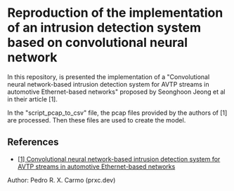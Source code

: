 
# Reproduction of the implementation of an intrusion detection system based on convolutional neural network

In this repository, is presented the implementation of a "Convolutional neural network-based intrusion detection system for AVTP streams in automotive Ethernet-based networks" proposed by Seonghoon Jeong et al in their article [1].

In the "script_pcap_to_csv" file, the pcap files provided by the authors of [1] are processed. Then these files are used to create the model.

## References

 - [[1] Convolutional neural network-based intrusion detection system for AVTP streams in automotive Ethernet-based networks](https://doi.org/10.1016/j.vehcom.2021.100338)


Author: Pedro R. X. Carmo
(prxc.dev)
